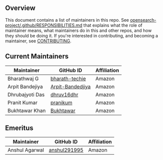 ## Overview

This document contains a list of maintainers in this repo. See [opensearch-project/.github/RESPONSIBILITIES.md](https://github.com/opensearch-project/.github/blob/main/RESPONSIBILITIES.md#maintainer-responsibilities) that explains what the role of maintainer means, what maintainers do in this and other repos, and how they should be doing it. If you're interested in contributing, and becoming a maintainer, see [CONTRIBUTING](CONTRIBUTING.md).

## Current Maintainers

| Maintainer      | GitHub ID                                                 | Affiliation |
|-----------------|-----------------------------------------------------------|-------------|
| Bharathwaj G    | [bharath-techie](https://github.com/bharath-techie)       | Amazon      |
| Arpit Bandejiya | [Arpit-Bandedjiya](https://github.com/Arpit-Bandejiya)    | Amazon      |
| Dhrubajyoti Das | [dhruv16dhr](https://github.com/dhruv16dhr)               | Amazon      |
| Pranit Kumar    | [pranikum](https://github.com/pranikum)                   | Amazon      |
| Bukhtawar Khan  | [Bukhtawar](https://github.com/Bukhtawar)                 | Amazon      |

## Emeritus

| Maintainer  | GitHub ID                                  | Affiliation |
|-------------| ------------------------------------------ | ----------- |
| Anshul Agarwal | [anshul291995](https://github.com/anshul291995)     | Amazon      |

